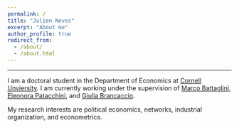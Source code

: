 ```yaml
---
permalink: /
title: "Julien Neves"
excerpt: "About me"
author_profile: true
redirect_from:
  - /about/
  - /about.html
---
```

---
I am a doctoral student in the Department of Economics at [Cornell Unviersity](https://as.vanderbilt.edu/econ). I am currently working under the supervision of [Marco Battaglini](http://www.mbattaglini.com/), [Eleonora Patacchini](http://elepatacchini.com/), and [Giulia Brancaccio](http://www.giulia-brancaccio.com/).
 <!-- (co-chair), []() (co-chair), and [](). -->

My research interests are political economics, networks, industrial organization, and econometrics.
